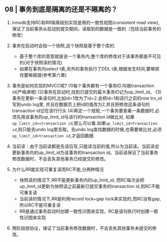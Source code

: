 ## 08 | 事务到底是隔离的还是不隔离的？

1. innodb支持RC和RR隔离级别实现是用的一致性视图(consistent read view), 保证了当前事务从启动到提交期间，读取到的数据是一致的（包括当前事务的修改）

2. 事务在启动时会拍一个快照,这个快照是基于整个库的.
    - 基于整个库的意思就是说一个事务内,整个库的修改对于该事务都是不可见的(对于快照读的情况)
    - 如果在事务内select t表,另外的事务执行了DDL t表,根据发生时间,要嘛锁住要嘛报错(参考第六章)

3. 事务是如何实现的MVCC呢?
(1)每个事务都有一个事务ID,叫做transaction id(严格递增)
(2)事务在启动时,找到已提交的最大事务ID记为up_limit_id。
(3)事务在更新一条语句时,比如id=1改为了id=2.会把id=1和该行之前的row trx_id写到undo log里,
并且在数据页上把id的值改为2,并且把修改这条语句的transaction id记在该行行头
(4)再定一个规矩,一个事务要查看一条数据时,必须先用该事务的up_limit_id与该行的transaction id做比对,
如果`up_limit_id>=transaction id`,那么可以看.如果`up_limit_id<transaction id`,则只能去undo log里去取。去undo log查找数据的时候,也需要做比对,必须`up_limit_id>transaction id`,才返回数据

4. 当前读：由于当前读都是先读后写,只能读当前的值,所以为当前读。当前读会更新事务内的up_limit_id为该事务的transaction id。当前读保证了当前事务修改数据时，不会丢失其他事务已经提交的修改。

5. 为什么RR能实现可重复读而RC不能,分两种情况
    - 快照读的情况下,RR不能更新事务内的up_limit_id,
而RC每次会把up_limit_id更新为快照读之前最新已提交事务的transaction id,则RC不能可重复读
    - 当前读的情况下,RR是利用record lock+gap lock来实现的,而RC没有gap,所以RC不能可重复读
    - RR是通过事务启动时创建一致性识图来实现，RC是语句执行时创建一致性识图来实现

6. 两阶段锁协议，保证了当前事务修改数据时，不会丢失其他事务未提交的修改。
